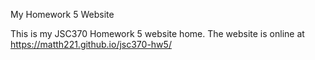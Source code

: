 My Homework 5 Website

This is my JSC370 Homework 5 website home. The website is online at https://matth221.github.io/jsc370-hw5/